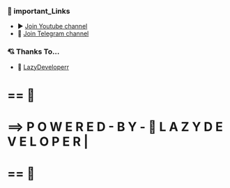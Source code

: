 

### 🔗 important_Links
- ▶ [Join Youtube channel](https://www.youtube.com/@LazyDeveloperr)
- 🎁 [Join Telegram channel](https://telegram.me/LazyDeveloper)


### 💘 Thanks To...
- 🍟 [LazyDeveloperr](https://github.com/LazyDeveloperr) 


# == 🧩
#    ==> P O W E R E D - B Y - 🤞 L A Z Y D E V E L O P E  R        |
# == 🍿
